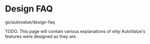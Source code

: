 # Design FAQ

go/autovalue/design-faq

TODO. This page will contain various explanations of *why* AutoValue's features
were designed as they are.
